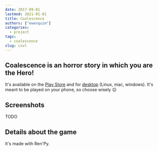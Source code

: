 ```yaml
---
date: 2017-09-01
lastmod: 2021-01-01
title: Coalescence
authors: ["ewenquim"]
categories:
  - project
tags:
  - coalescence
slug: cxvl
---
```


## Coalescence is an horror story in which **you** are the Hero!

It's available on the [Play Store](https://play.google.com/store/apps/details?id=com.coal) and for [desktop](https://amethysts.itch.io/coalescence) (Linux, mac, windows). It's meant to be played on your phone, so choose wisely 😉

## Screenshots

TODO

## Details about the game

It's made with Ren'Py.
